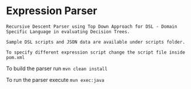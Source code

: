 # Expression Parser

```Recursive Descent Parser using Top Down Approach for DSL - Domain Specific Language in evaluating Decision Trees.```

```Sample DSL scripts and JSON data are available under scripts folder.```

```To specify different expression script change the script file inside pom.xml```

To build the parser run ```mvn clean install```

To run the parser execute ```mvn exec:java``` 


